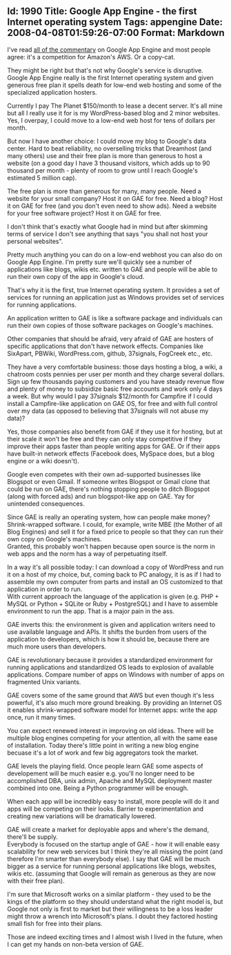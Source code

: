 Id: 1990
Title: Google App Engine - the first Internet operating system
Tags: appengine
Date: 2008-04-08T01:59:26-07:00
Format: Markdown
--------------
I've read [all of the
commentary](http://www.techmeme.com/080407/p133#a080407p133) on Google
App Engine and most people agree: it's a competition for Amazon's AWS.
Or a copy-cat.

They might be right but that's not why Google's service is disruptive.
Google App Engine really is the first Internet operating system and
given generous free plan it spells death for low-end web hosting and
some of the specialized application hosters.

Currently I pay The Planet $150/month to lease a decent server. It's
all mine but all I really use it for is my WordPress-based blog and 2
minor websites. Yes, I overpay, I could move to a low-end web host for
tens of dollars per month.

But now I have another choice: I could move my blog to Google's data
center. Hard to beat reliability, no overselling tricks that Dreamhost
(and many others) use and their free plan is more than generous to host
a website (on a good day I have 3 thousand visitors, which adds up to 90
thousand per month - plenty of room to grow until I reach Google's
estimated 5 million cap).

The free plan is more than generous for many, many people. Need a
website for your small company? Host it on GAE for free. Need a blog?
Host it on GAE for free (and you don't even need to show ads). Need a
website for your free software project? Host it on GAE for free.

I don't think that's exactly what Google had in mind but after skimming
terms of service I don't see anything that says "you shall not host your
personal websites".

Pretty much anything you can do on a low-end webhost you can also do on
Google App Engine. I'm pretty sure we'll quickly see a number of
applications like blogs, wikis etc. written to GAE and people will be
able to run their own copy of the app in Google's cloud.

That's why it is the first, true Internet operating system. It provides
a set of services for running an application just as Windows provides
set of services for running applications.

An application written to GAE is like a software package and individuals
can run their own copies of those software packages on Google's
machines.

Other companies that should be afraid, very afraid of GAE are hosters of
specific applications that don't have network effects. Companies like
SixApart, PBWiki, WordPress.com, github, 37signals, FogCreek etc., etc.

They have a very comfortable business: those days hosting a blog, a
wiki, a chatroom costs pennies per user per month and they charge
several dollars. Sign up few thousands paying customers and you have
steady revenue flow and plenty of money to subsidize basic free accounts
and work only 4 days a week. But why would I pay 37signals $12/month
for Campfire if I could install a Campfire-like application on GAE OS,
for free and with full control over my data (as opposed to believing
that 37signals will not abuse my data)?

Yes, those companies also benefit from GAE if they use it for hosting,
but at their scale it won't be free and they can only stay competitive
if they improve their apps faster than people writing apps for GAE. Or
if their apps have built-in network effects (Facebook does, MySpace
does, but a blog engine or a wiki doesn't).

Google even competes with their own ad-supported businesses like
Blogspot or even Gmail. If someone writes Blogspot or Gmail clone that
could be run on GAE, there's nothing stopping people to ditch Blogspot
(along with forced ads) and run blogspot-like app on GAE. Yay for
unintended consequences.

Since GAE is really an operating system, how can people make money?
Shrink-wrapped software. I could, for example, write MBE (the Mother of
all Blog Engines) and sell it for a fixed price to people so that they
can run their own copy on Google's machines.\
Granted, this probably won't happen because open source is the norm in
web apps and the norm has a way of perpetuating itself.

In a way it's all possible today: I can download a copy of WordPress and
run it on a host of my choice, but, coming back to PC analogy, it is as
if I had to assemble my own computer from parts and install an OS
customized to that application in order to run.\
With current approach the language of the application is given (e.g.
PHP + MySQL or Python + SQLite or Ruby + PostgreSQL) and I have to
assemble environment to run the app. That is a major pain in the ass.

GAE inverts this: the environment is given and application writers need
to use available language and APIs. It shifts the burden from users of
the application to developers, which is how it should be, because there
are much more users than developers.

GAE is revolutionary because it provides a standardized environment for
running applications and standardized OS leads to explosion of available
applications. Compare number of apps on Windows with number of apps on
fragmented Unix variants.

GAE covers some of the same ground that AWS but even though it's less
powerful, it's also much more ground breaking. By providing an Internet
OS it enables shrink-wrapped software model for Internet apps: write the
app once, run it many times.

You can expect renewed interest in improving on old ideas. There will be
multiple blog engines competing for your attention, all with the same
ease of installation. Today there's little point in writing a new blog
engine becuase it's a lot of work and few big aggregators took the
market.

GAE levels the playing field. Once people learn GAE some aspects of
developement will be much easier e.g. you'll no longer need to be
accomplished DBA, unix admin, Apache and MySQL deployment master
combined into one. Being a Python programmer will be enough.

When each app will be incredibly easy to install, more people will do it
and apps will be competing on their looks. Barrier to experimentation
and creating new variations will be dramatically lowered.

GAE will create a market for deployable apps and where's the demand,
there'll be supply.\
Everybody is focused on the startup angle of GAE - how it will enable
easy scalability for new web services but I think they're all missing
the point (and therefore I'm smarter than everybody else). I say that
GAE will be much bigger as a service for running personal applications
like blogs, websites, wikis etc. (assuming that Google will remain as
generous as they are now with their free plan).

I'm sure that Microsoft works on a similar platform - they used to be
the kings of the platform so they should understand what the right model
is, but Google not only is first to market but their willingness to be a
loss leader might throw a wrench into Microsoft's plans. I doubt they
factored hosting small fish for free into their plans.

Those are indeed exciting times and I almost wish I lived in the future,
when I can get my hands on non-beta version of GAE.
